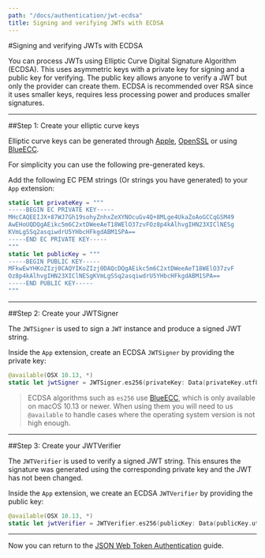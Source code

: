 ```yaml
---
path: "/docs/authentication/jwt-ecdsa"
title: Signing and verifying JWTs with ECDSA
---
```


#Signing and verifying JWTs with ECDSA

You can process JWTs using Elliptic Curve Digital Signature Algorithm (ECDSA). This uses asymmetric keys with a private key for signing and a public key for verifying. The public key allows anyone to verify a JWT but only the provider can create them. ECDSA is recommended over RSA since it uses smaller keys, requires less processing power and produces smaller signatures.

---

##Step 1: Create your elliptic curve keys

Elliptic curve keys can be generated through [Apple](https://developer.apple.com/account/ios/authkey), [OpenSSL](https://wiki.openssl.org/index.php/Command_Line_Elliptic_Curve_Operations#Generating_EC_Keys_and_Parameters) or using [BlueECC](https://github.com/Kitura-Next/BlueECC#elliptic-curve-private-key).

For simplicity you can use the following pre-generated keys.

Add the following EC PEM strings (Or strings you have generated) to your `App` extension:

```swift
static let privateKey = """
-----BEGIN EC PRIVATE KEY-----
MHcCAQEEIJX+87WJ7Gh19sohyZnhxZeXYNOcuGv4Q+8MLge4UkaZoAoGCCqGSM49
AwEHoUQDQgAEikc5m6C2xtDWeeAeT18WElO37zvFOz8p4kAlhvgIHN23XIClNESg
KVmLgSSq2asqiwdrU5YHbcHFkgdABM1SPA==
-----END EC PRIVATE KEY-----
"""
static let publicKey = """
-----BEGIN PUBLIC KEY-----
MFkwEwYHKoZIzj0CAQYIKoZIzj0DAQcDQgAEikc5m6C2xtDWeeAeT18WElO37zvF
Oz8p4kAlhvgIHN23XIClNESgKVmLgSSq2asqiwdrU5YHbcHFkgdABM1SPA==
-----END PUBLIC KEY-----
"""
```

---

##Step 2: Create your JWTSigner

The `JWTSigner` is used to sign a `JWT` instance and produce a signed JWT string.

Inside the `App` extension, create an ECDSA `JWTSigner` by providing the private key:

```swift
@available(OSX 10.13, *)
static let jwtSigner = JWTSigner.es256(privateKey: Data(privateKey.utf8))
```

> ECDSA algorithms such as `es256` use [BlueECC](https://github.com/Kitura-Next/BlueECC), which is only available on macOS 10.13 or newer. When using them you will need to us `@available` to handle cases where the operating system version is not high enough.

---

##Step 3: Create your JWTVerifier

The `JWTVerifier` is used to verify a signed JWT string. This ensures the signature was generated using the corresponding private key and the JWT has not been changed.

Inside the `App` extension, we create an ECDSA `JWTVerifier` by providing the public key:

```swift
@available(OSX 10.13, *)
static let jwtVerifier = JWTVerifier.es256(publicKey: Data(publicKey.utf8))
```

---

Now you can return to the [JSON Web Token Authentication](./jwt#step-2-set-up-your-signing-and-verifying-algorithm) guide.
